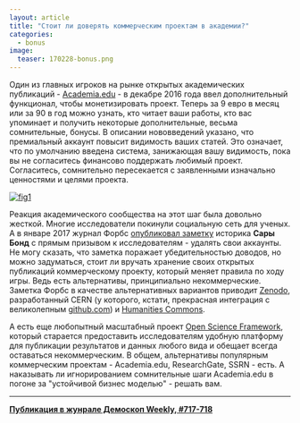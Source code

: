 ```yaml
---
layout: article
title: "Стоит ли доверять коммерческим проектам в академии?"
categories: 
  - bonus
image:
  teaser: 170228-bonus.png
---
```


Один из главных игроков на рынке открытых академических публикаций - [Academia.edu][acad] - в декабре 2016 года ввел дополнительный функционал, чтобы монетизировать проект. Теперь за 9 евро в месяц или за 90 в год можно узнать, кто читает ваши работы, кто вас упоминает и получить некоторые дополнительные, весьма сомнительные, бонусы. В описании нововведений указано, что премиальный аккаунт повысит видимость ваших статей. Это означает, что по умолчанию введена система, занижающая вашу видимость, пока вы не согласитесь финансово поддержать любимый проект. Согласитесь, сомнительно пересекается с заявленными изначально ценностями и целями проекта.

[![fig1][f1]][f1]  

Реакция академического сообщества на этот шаг была довольно жесткой. Многие исследователи покинули социальную сеть для ученых. А в январе 2017 журнал Форбс [опубликовал заметку][forbes] историка **Сары Бонд** с прямым призывом к исследователям - удалять свои аккаунты. Не могу сказать, что заметка поражает убедительностью доводов, но можно задуматься, стоит ли вручать хранение своих открытых публикаций коммерческому проекту, который меняет правила по ходу игры. Ведь есть альтернативы, принципиально некоммерческие. Заметка Форбс в качестве альтернативных вариантов приводит [Zenodo][zen], разработанный CERN (у которого, кстати, прекрасная интеграция с великолепным [github.com][git]) и [Humanities Commons][hum].

А есть еще любопытный масштабный проект [Open Science Framework][osf], который старается предоставить исследователям удобную платформу для публикации результатов и данных любого вида и обещает всегда оставаться некоммерческим. В общем, альтернативы популярным коммерческим проектам - Academia.edu, ResearchGate, SSRN - есть. А наказывать ли игнорированием сомнительные шаги Academia.edu в погоне за "устойчивой бизнес моделью" - решать вам.


[f1]: /dem-digest/images/2017/717-fig-bonus.png

[acad]: https://www.academia.edu/
[forbes]: https://www.forbes.com/sites/drsarahbond/2017/01/23/dear-scholars-delete-your-account-at-academia-edu/#273038492d62
[zen]: https://zenodo.org/
[git]: https://github.com/
[hum]: https://hcommons.org/about/
[osf]: https://osf.io/

***
**[Публикация в жунрале Демоскоп Weekly, #717-718](http://demoscope.ru/weekly/2017/0717/digest04.php)**